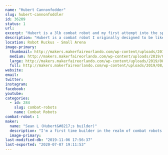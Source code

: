 ```yaml
---
name: "Hubert Cannonfodder"
slug: hubert-cannonfoddler
id: 36209
status: 1
url: 
excerpt: "Hubert is a 3lb combat robot and my first attempt into the sport"
description: "Hubert is a combat robot I originally designed to be like \"Tombstone\", unfortunately due to my inexperience I decided to go with a \"Duck\" design and I am quite happy with the first working model. its design is primarialy push bot with a large stationary plow 2.5 inches tall by8 inches wide. The plow has an impact absorbing polyethylene sheet that will hopefully take the brunt of my opponents weapon. The main idea behind this bot is to use its bulky design to disable opponents weapons and use my motors to push them around, slam them to the wall and/or put them in the pit."
location: Robot Ruckus - Small Arena
image-primary:
  thumbnail: http://makers.makerfaireorlando.com/wp-content/uploads/2019/08/IMG_0587_Fotor_Collage-150x150.jpg
  medium: http://makers.makerfaireorlando.com/wp-content/uploads/2019/08/IMG_0587_Fotor_Collage-300x300.jpg
  large: http://makers.makerfaireorlando.com/wp-content/uploads/2019/08/IMG_0587_Fotor_Collage.jpg
  full: http://makers.makerfaireorlando.com/wp-content/uploads/2019/08/IMG_0587_Fotor_Collage.jpg
website: 
email: 
twitter: 
instagram: 
facebook: 
youtube: 
categories:
  - id: 284
    slug: combat-robots
    name: Combat Robots
combat-robot: 1
maker:
  name: "Sean L (Hubert&#8217;s builder)"
  description: "I'm a first time builder in the realm of combat robots. I have been a huge fan of combat robot for many years and didn't actually believe that i could do it until seeing 3lb bots at MakerFaire in 2018. I am excited for the chance to check (and continue to check) that of my bucket list."
  image-primary: 
last-modified-db: "2019-11-06 17:56:37"
last-exported: "2020-07-07 19:11:53"
---
```

